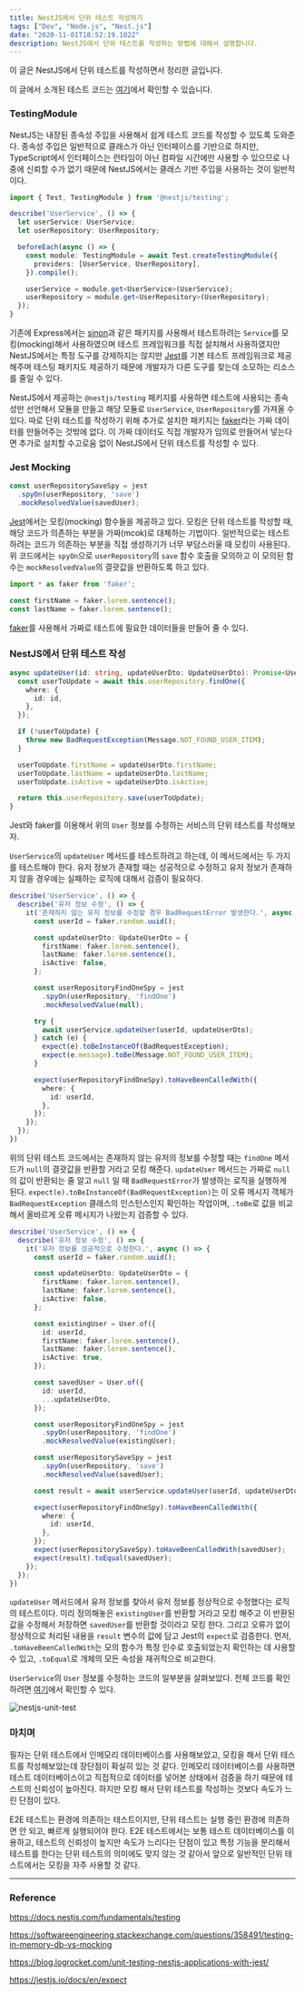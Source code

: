 ```yaml
---
title: NestJS에서 단위 테스트 작성하기
tags: ["Dev", "Node.js", "Nest.js"]
date: "2020-11-01T18:52:19.102Z"
description: NestJS에서 단위 테스트를 작성하는 방법에 대해서 설명합니다.
---
```


이 글은 NestJS에서 단위 테스트를 작성하면서 정리한 글입니다.

이 글에서 소개된 테스트 코드는 [여기](https://github.com/JHyeok/nestjs-api-example/blob/master/src/modules/user/user.service.spec.ts)에서 확인할 수 있습니다.

### TestingModule

NestJS는 내장된 종속성 주입을 사용해서 쉽게 테스트 코드를 작성할 수 있도록 도와준다. 종속성 주입은 일반적으로 클래스가 아닌 인터페이스를 기반으로 하지만, TypeScript에서 인터페이스는 런타임이 아닌 컴파일 시간에만 사용할 수 있으므로 나중에 신뢰할 수가 없기 때문에 NestJS에서는 클래스 기반 주입을 사용하는 것이 일반적이다.

```typescript
import { Test, TestingModule } from '@nestjs/testing';

describe('UserService', () => {
  let userService: UserService;
  let userRepository: UserRepository;

  beforeEach(async () => {
    const module: TestingModule = await Test.createTestingModule({
      providers: [UserService, UserRepository],
    }).compile();

    userService = module.get<UserService>(UserService);
    userRepository = module.get<UserRepository>(UserRepository);
  });
}
```

기존에 Express에서는 [sinon](https://www.npmjs.com/package/sinon)과 같은 패키지를 사용해서 테스트하려는 `Service`를 모킹(mocking)해서 사용하였으며 테스트 프레임워크를 직접 설치해서 사용하였지만 NestJS에서는 특정 도구를 강제하지는 않지만 [Jest](https://www.npmjs.com/package/jest)를 기본 테스트 프레임워크로 제공해주며 테스팅 패키지도 제공하기 때문에 개발자가 다른 도구를 찾는데 소모하는 리소스를 줄일 수 있다.

NestJS에서 제공하는 `@nestjs/testing` 패키지를 사용하면 테스트에 사용되는 종속성만 선언해서 모듈을 만들고 해당 모듈로 `UserService`, `UserRepository`를 가져올 수 있다. 따로 단위 테스트를 작성하기 위해 추가로 설치한 패키지는 [faker](https://www.npmjs.com/package/Faker)라는 가짜 데이터를 만들어주는 것밖에 없다. 이 가짜 데이터도 직접 개발자가 임의로 만들어서 넣는다면 추가로 설치할 수고로움 없이 NestJS에서 단위 테스트를 작성할 수 있다.

### Jest Mocking

```typescript
const userRepositorySaveSpy = jest
  .spyOn(userRepository, 'save')
  .mockResolvedValue(savedUser);
```

[Jest](https://www.npmjs.com/package/jest)에서는 모킹(mocking) 함수들을 제공하고 있다. 모킹은 단위 테스트를 작성할 때, 해당 코드가 의존하는 부분을 가짜(mcok)로 대체하는 기법이다. 일반적으로는 테스트하려는 코드가 의존하는 부분을 직접 생성하기가 너무 부담스러울 때 모킹이 사용된다. 위 코드에서는 `spyOn`으로 `userRepository`의 `save` 함수 호출을 모의하고 이 모의된 함수는 `mockResolvedValue`의 결괏값을 반환하도록 하고 있다.

```typescript
import * as faker from 'faker';

const firstName = faker.lorem.sentence();
const lastName = faker.lorem.sentence();
```

[faker](https://www.npmjs.com/package/Faker)를 사용해서 가짜로 테스트에 필요한 데이터들을 만들어 줄 수 있다.

### NestJS에서 단위 테스트 작성

```typescript
async updateUser(id: string, updateUserDto: UpdateUserDto): Promise<User> {
  const userToUpdate = await this.userRepository.findOne({
    where: {
      id: id,
    },
  });

  if (!userToUpdate) {
    throw new BadRequestException(Message.NOT_FOUND_USER_ITEM);
  }

  userToUpdate.firstName = updateUserDto.firstName;
  userToUpdate.lastName = updateUserDto.lastName;
  userToUpdate.isActive = updateUserDto.isActive;

  return this.userRepository.save(userToUpdate);
}
```

Jest와 faker를 이용해서 위의 `User` 정보를 수정하는 서비스의 단위 테스트를 작성해보자.

`UserService`의 `updateUser` 메서드를 테스트하려고 하는데, 이 메서드에서는 두 가지를 테스트해야 한다. 유저 정보가 존재할 때는 성공적으로 수정하고 유저 정보가 존재하지 않을 경우에는 실패하는 로직에 대해서 검증이 필요하다.

```typescript
describe('UserService', () => {
  describe('유저 정보 수정', () => {
    it('존재하지 않는 유저 정보를 수정할 경우 BadRequestError 발생한다.', async () => {
      const userId = faker.random.uuid();

      const updateUserDto: UpdateUserDto = {
        firstName: faker.lorem.sentence(),
        lastName: faker.lorem.sentence(),
        isActive: false,
      };

      const userRepositoryFindOneSpy = jest
        .spyOn(userRepository, 'findOne')
        .mockResolvedValue(null);

      try {
        await userService.updateUser(userId, updateUserDto);
      } catch (e) {
        expect(e).toBeInstanceOf(BadRequestException);
        expect(e.message).toBe(Message.NOT_FOUND_USER_ITEM);
      }

      expect(userRepositoryFindOneSpy).toHaveBeenCalledWith({
        where: {
          id: userId,
        },
      });
    });
  });
})
```

위의 단위 테스트 코드에서는 존재하지 않는 유저의 정보를 수정할 때는 `findOne` 메서드가 `null`의 결괏값을 반환할 거라고 모킹 해준다. `updateUser` 메서드는 가짜로 `null`의 값이 반환되는 줄 알고 `null` 일 때 `BadRequestError`가 발생하는 로직을 실행하게 된다. `expect(e).toBeInstanceOf(BadRequestException)`는 이 오류 메시지 객체가 `BadRequestException` 클래스의 인스턴스인지 확인하는 작업이며, `.toBe`로 값을 비교해서 올바르게 오류 메시지가 나왔는지 검증할 수 있다.

```typescript
describe('UserService', () => {
  describe('유저 정보 수정', () => {
    it('유저 정보를 성공적으로 수정한다.', async () => {
      const userId = faker.random.uuid();

      const updateUserDto: UpdateUserDto = {
        firstName: faker.lorem.sentence(),
        lastName: faker.lorem.sentence(),
        isActive: false,
      };

      const existingUser = User.of({
        id: userId,
        firstName: faker.lorem.sentence(),
        lastName: faker.lorem.sentence(),
        isActive: true,
      });

      const savedUser = User.of({
        id: userId,
        ...updateUserDto,
      });

      const userRepositoryFindOneSpy = jest
        .spyOn(userRepository, 'findOne')
        .mockResolvedValue(existingUser);

      const userRepositorySaveSpy = jest
        .spyOn(userRepository, 'save')
        .mockResolvedValue(savedUser);

      const result = await userService.updateUser(userId, updateUserDto);

      expect(userRepositoryFindOneSpy).toHaveBeenCalledWith({
        where: {
          id: userId,
        },
      });
      expect(userRepositorySaveSpy).toHaveBeenCalledWith(savedUser);
      expect(result).toEqual(savedUser);
    });
  });
})
```

`updateUser` 메서드에서 유저 정보를 찾아서 유저 정보를 정상적으로 수정했다는 로직의 테스트이다. 미리 정의해놓은 `existingUser`를 반환할 거라고 모킹 해주고 이 반환된 값을 수정해서 저장하면 `savedUser`를 반환할 것이라고 모킹 한다. 그리고 오류가 없이 정상적으로 처리된 내용을 `result` 변수의 값에 담고 Jest의 `expect`로 검증한다. 먼저, `.toHaveBeenCalledWith`는 모의 함수가 특정 인수로 호출되었는지 확인하는 데 사용할 수 있고, `.toEqual`로 개체의 모든 속성을 재귀적으로 비교한다.

`UserService`의 `User` 정보를 수정하는 코드의 일부분을 살펴보았다. 전체 코드를 확인하려면 [여기](https://github.com/JHyeok/nestjs-api-example/blob/master/src/modules/user/user.service.spec.ts)에서 확인할 수 있다.

![nestjs-unit-test](./nestjs-unit-test.png)

### 마치며

필자는 단위 테스트에서 인메모리 데이터베이스를 사용해보았고, 모킹을 해서 단위 테스트를 작성해보았는데 장단점이 확실히 있는 것 같다. 인메모리 데이터베이스를 사용하면 테스트 데이터베이스이고 직접적으로 데이터를 넣어본 상태에서 검증을 하기 때문에 테스트의 신뢰성이 높아진다. 하지만 모킹 해서 단위 테스트를 작성하는 것보다 속도가 느린 단점이 있다.

E2E 테스트는 환경에 의존하는 테스트이지만, 단위 테스트는 실행 중인 환경에 의존하면 안 되고, 빠르게 실행되어야 한다. E2E 테스트에서는 보통 테스트 데이터베이스를 이용하고, 테스트의 신뢰성이 높지만 속도가 느리다는 단점이 있고 특정 기능을 분리해서 테스트를 한다는 단위 테스트의 의미에도 맞지 않는 것 같아서 앞으로 일반적인 단위 테스트에서는 모킹을 자주 사용할 것 같다.

---
### Reference

https://docs.nestjs.com/fundamentals/testing

https://softwareengineering.stackexchange.com/questions/358491/testing-in-memory-db-vs-mocking

https://blog.logrocket.com/unit-testing-nestjs-applications-with-jest/

https://jestjs.io/docs/en/expect